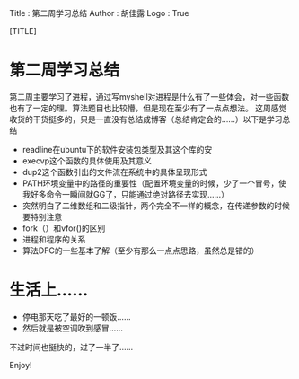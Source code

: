 Title         : 第二周学习总结
Author        : 胡佳露
Logo          : True

[TITLE]

# 第二周学习总结

第二周主要学习了进程，通过写myshell对进程是什么有了一些体会，对一些函数也有了一定的理。算法题目也比较懵，但是现在至少有了一点点想法。
这周感觉收货的干货挺多的，只是一直没有总结成博客（总结肯定会的……）以下是学习总结

* readline在ubuntu下的软件安装包类型及其这个库的安
* execvp这个函数的具体使用及其意义
* dup2这个函数引出的文件流在系统中的具体呈现形式
* PATH环境变量中的路径的重要性（配置环境变量的时候，少了一个冒号，使我好多命令一瞬间就GG了，只能通过绝对路径去实现……）
* 突然明白了二维数组和二级指针，两个完全不一样的概念，在传递参数的时候要特别注意
* fork（）和vfor()的区别
* 进程和程序的关系
* 算法DFC的一些基本了解（至少有那么一点点思路，虽然总是错的）

# 生活上……
* 停电那天吃了最好的一顿饭……
* 然后就是被空调吹到感冒……

不过时间也挺快的，过了一半了……

Enjoy!
